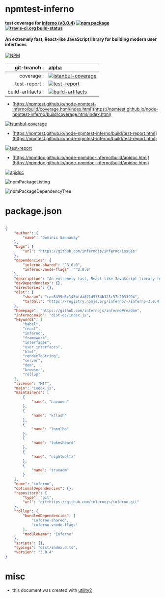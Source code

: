 # npmtest-inferno

#### test coverage for  [inferno (v3.0.4)](https://github.com/infernojs/inferno#readme)  [![npm package](https://img.shields.io/npm/v/npmtest-inferno.svg?style=flat-square)](https://www.npmjs.org/package/npmtest-inferno) [![travis-ci.org build-status](https://api.travis-ci.org/npmtest/node-npmtest-inferno.svg)](https://travis-ci.org/npmtest/node-npmtest-inferno)

#### An extremely fast, React-like JavaScript library for building modern user interfaces

[![NPM](https://nodei.co/npm/inferno.png?downloads=true&downloadRank=true&stars=true)](https://www.npmjs.com/package/inferno)

| git-branch : | [alpha](https://github.com/npmtest/node-npmtest-inferno/tree/alpha)|
|--:|:--|
| coverage : | [![istanbul-coverage](https://npmtest.github.io/node-npmtest-inferno/build/coverage.badge.svg)](https://npmtest.github.io/node-npmtest-inferno/build/coverage.html/index.html)|
| test-report : | [![test-report](https://npmtest.github.io/node-npmtest-inferno/build/test-report.badge.svg)](https://npmtest.github.io/node-npmtest-inferno/build/test-report.html)|
| build-artifacts : | [![build-artifacts](https://npmtest.github.io/node-npmtest-inferno/glyphicons_144_folder_open.png)](https://github.com/npmtest/node-npmtest-inferno/tree/gh-pages/build)|

- [https://npmtest.github.io/node-npmtest-inferno/build/coverage.html/index.html](https://npmtest.github.io/node-npmtest-inferno/build/coverage.html/index.html)

[![istanbul-coverage](https://npmtest.github.io/node-npmtest-inferno/build/screenCapture.buildCi.browser.%252Ftmp%252Fbuild%252Fcoverage.lib.html.png)](https://npmtest.github.io/node-npmtest-inferno/build/coverage.html/index.html)

- [https://npmtest.github.io/node-npmtest-inferno/build/test-report.html](https://npmtest.github.io/node-npmtest-inferno/build/test-report.html)

[![test-report](https://npmtest.github.io/node-npmtest-inferno/build/screenCapture.buildCi.browser.%252Ftmp%252Fbuild%252Ftest-report.html.png)](https://npmtest.github.io/node-npmtest-inferno/build/test-report.html)

- [https://npmdoc.github.io/node-npmdoc-inferno/build/apidoc.html](https://npmdoc.github.io/node-npmdoc-inferno/build/apidoc.html)

[![apidoc](https://npmdoc.github.io/node-npmdoc-inferno/build/screenCapture.buildCi.browser.%252Ftmp%252Fbuild%252Fapidoc.html.png)](https://npmdoc.github.io/node-npmdoc-inferno/build/apidoc.html)

![npmPackageListing](https://npmtest.github.io/node-npmtest-inferno/build/screenCapture.npmPackageListing.svg)

![npmPackageDependencyTree](https://npmtest.github.io/node-npmtest-inferno/build/screenCapture.npmPackageDependencyTree.svg)



# package.json

```json

{
    "author": {
        "name": "Dominic Gannaway"
    },
    "bugs": {
        "url": "https://github.com/infernojs/inferno/issues"
    },
    "dependencies": {
        "inferno-shared": "^3.0.0",
        "inferno-vnode-flags": "^3.0.0"
    },
    "description": "An extremely fast, React-like JavaScript library for building modern user interfaces",
    "devDependencies": {},
    "directories": {},
    "dist": {
        "shasum": "cac5495e6c145bfda071d5554b123c37c2033994",
        "tarball": "https://registry.npmjs.org/inferno/-/inferno-3.0.4.tgz"
    },
    "homepage": "https://github.com/infernojs/inferno#readme",
    "inferno:main": "dist-es/index.js",
    "keywords": [
        "babel",
        "react",
        "inferno",
        "framework",
        "interfaces",
        "user interfaces",
        "html",
        "renderToString",
        "server",
        "dom",
        "browser",
        "rollup"
    ],
    "license": "MIT",
    "main": "index.js",
    "maintainers": [
        {
            "name": "havunen"
        },
        {
            "name": "kflash"
        },
        {
            "name": "longlho"
        },
        {
            "name": "lukesheard"
        },
        {
            "name": "nightwolfz"
        },
        {
            "name": "trueadm"
        }
    ],
    "name": "inferno",
    "optionalDependencies": {},
    "repository": {
        "type": "git",
        "url": "git+https://github.com/infernojs/inferno.git"
    },
    "rollup": {
        "bundledDependencies": [
            "inferno-shared",
            "inferno-vnode-flags"
        ],
        "moduleName": "Inferno"
    },
    "scripts": {},
    "typings": "dist/index.d.ts",
    "version": "3.0.4"
}
```



# misc
- this document was created with [utility2](https://github.com/kaizhu256/node-utility2)
